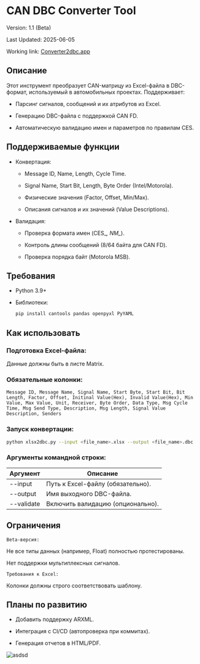 # CAN DBC Converter Tool

Version: 1.1 (Beta)

Last Updated: 2025-06-05

Working link: [Converter2dbc.app](https://convert2dbc-beta.streamlit.app/)

## Описание

Этот инструмент преобразует CAN-матрицу из Excel-файла в DBC-формат, используемый в автомобильных проектах. Поддерживает:

 - Парсинг сигналов, сообщений и их атрибутов из Excel.

 - Генерацию DBC-файла с поддержкой CAN FD.

 - Автоматическую валидацию имен и параметров по правилам CES.


## Поддерживаемые функции

 - Конвертация:

    - Message ID, Name, Length, Cycle Time.

    - Signal Name, Start Bit, Length, Byte Order (Intel/Motorola).
    
    - Физические значения (Factor, Offset, Min/Max).
    
    - Описания сигналов и их значений (Value Descriptions).

 - Валидация:

    - Проверка формата имен (CES_*, NM_*).
    
    - Контроль длины сообщений (8/64 байта для CAN FD).
    
    - Проверка порядка байт (Motorola MSB).


## Требования
- Python 3.9+

- Библиотеки:

  ```bash
  pip install cantools pandas openpyxl PyYAML
  ```

## Как использовать
### Подготовка Excel-файла:

   Данные должны быть в листе Matrix.

### Обязательные колонки:

```
Message ID, Message Name, Signal Name, Start Byte, Start Bit, Bit Length, Factor, Offset, Initinal Value(Hex), Invalid Value(Hex), Min Value, Max Value, Unit, Receiver, Byte Order, Data Type, Msg Cycle Time, Msg Send Type, Description, Msg Length, Signal Value Description, Senders
```
### Запуск конвертации:

```bash
python xlsx2dbc.py --input <file_name>.xlsx --output <file_name>.dbc
```

### Аргументы командной строки:

| Аргумент | Описание |
|---|---|
| --input | Путь к Excel-файлу (обязательно). |
| --output | Имя выходного DBC-файла. |
| --validate | Включить валидацию (опционально). |

## Ограничения
`Beta-версия:`

Не все типы данных (например, Float) полностью протестированы.

Нет поддержки мультиплексных сигналов.

`Требования к Excel:`

Колонки должны строго соответствовать шаблону.

## Планы по развитию
 - Добавить поддержку ARXML.

 - Интеграция с CI/CD (автопроверка при коммитах).

 - Генерация отчетов в HTML/PDF.



 ![asdsd](https://placehold.co/600x400?text=CAN+LIN+Tools)
